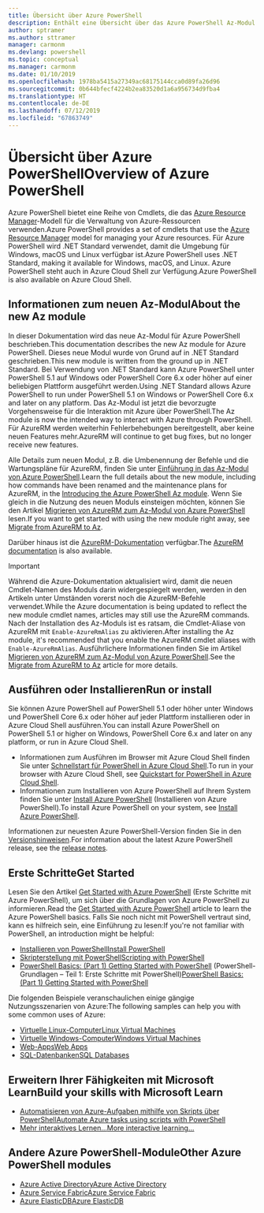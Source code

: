 ```yaml
---
title: Übersicht über Azure PowerShell
description: Enthält eine Übersicht über das Azure PowerShell Az-Modul und Informationen zur Installation und zum Einstieg.
author: sptramer
ms.author: sttramer
manager: carmonm
ms.devlang: powershell
ms.topic: conceptual
ms.manager: carmonm
ms.date: 01/10/2019
ms.openlocfilehash: 1978ba5415a27349ac68175144cca0d89fa26d96
ms.sourcegitcommit: 0b644bfecf4224b2ea83520d1a6a956734d9fba4
ms.translationtype: HT
ms.contentlocale: de-DE
ms.lasthandoff: 07/12/2019
ms.locfileid: "67863749"
---
```

# <a name="overview-of-azure-powershell"></a><span data-ttu-id="21e9d-103">Übersicht über Azure PowerShell</span><span class="sxs-lookup"><span data-stu-id="21e9d-103">Overview of Azure PowerShell</span></span>

<span data-ttu-id="21e9d-104">Azure PowerShell bietet eine Reihe von Cmdlets, die das [Azure Resource Manager](/azure/azure-resource-manager/resource-group-overview)-Modell für die Verwaltung von Azure-Ressourcen verwenden.</span><span class="sxs-lookup"><span data-stu-id="21e9d-104">Azure PowerShell provides a set of cmdlets that use the [Azure Resource Manager](/azure/azure-resource-manager/resource-group-overview) model for managing your Azure resources.</span></span> <span data-ttu-id="21e9d-105">Für Azure PowerShell wird .NET Standard verwendet, damit die Umgebung für Windows, macOS und Linux verfügbar ist.</span><span class="sxs-lookup"><span data-stu-id="21e9d-105">Azure PowerShell uses .NET Standard, making it available for Windows, macOS, and Linux.</span></span>
<span data-ttu-id="21e9d-106">Azure PowerShell steht auch in Azure Cloud Shell zur Verfügung.</span><span class="sxs-lookup"><span data-stu-id="21e9d-106">Azure PowerShell is also available on Azure Cloud Shell.</span></span>

## <a name="about-the-new-az-module"></a><span data-ttu-id="21e9d-107">Informationen zum neuen Az-Modul</span><span class="sxs-lookup"><span data-stu-id="21e9d-107">About the new Az module</span></span>

<span data-ttu-id="21e9d-108">In dieser Dokumentation wird das neue Az-Modul für Azure PowerShell beschrieben.</span><span class="sxs-lookup"><span data-stu-id="21e9d-108">This documentation describes the new Az module for Azure PowerShell.</span></span> <span data-ttu-id="21e9d-109">Dieses neue Modul wurde von Grund auf in .NET Standard geschrieben.</span><span class="sxs-lookup"><span data-stu-id="21e9d-109">This new module is written from the ground up in .NET Standard.</span></span> <span data-ttu-id="21e9d-110">Bei Verwendung von .NET Standard kann Azure PowerShell unter PowerShell 5.1 auf Windows oder PowerShell Core 6.x oder höher auf einer beliebigen Plattform ausgeführt werden.</span><span class="sxs-lookup"><span data-stu-id="21e9d-110">Using .NET Standard allows Azure PowerShell to run under PowerShell 5.1 on Windows or PowerShell Core 6.x and later on any platform.</span></span> <span data-ttu-id="21e9d-111">Das Az-Modul ist jetzt die bevorzugte Vorgehensweise für die Interaktion mit Azure über PowerShell.</span><span class="sxs-lookup"><span data-stu-id="21e9d-111">The Az module is now the intended way to interact with Azure through PowerShell.</span></span>
<span data-ttu-id="21e9d-112">Für AzureRM werden weiterhin Fehlerbehebungen bereitgestellt, aber keine neuen Features mehr.</span><span class="sxs-lookup"><span data-stu-id="21e9d-112">AzureRM will continue to get bug fixes, but no longer receive new features.</span></span>

<span data-ttu-id="21e9d-113">Alle Details zum neuen Modul, z.B. die Umbenennung der Befehle und die Wartungspläne für AzureRM, finden Sie unter [Einführung in das Az-Modul von Azure PowerShell](new-azureps-module-az.md).</span><span class="sxs-lookup"><span data-stu-id="21e9d-113">Learn the full details about the new module, including how commands have been renamed and the maintenance plans for AzureRM, in the [Introducing the Azure PowerShell Az module](new-azureps-module-az.md).</span></span> <span data-ttu-id="21e9d-114">Wenn Sie gleich in die Nutzung des neuen Moduls einsteigen möchten, können Sie den Artikel [Migrieren von AzureRM zum Az-Modul von Azure PowerShell](migrate-from-azurerm-to-az.md) lesen.</span><span class="sxs-lookup"><span data-stu-id="21e9d-114">If you want to get started with using the new module right away, see [Migrate from AzureRM to Az](migrate-from-azurerm-to-az.md).</span></span>

<span data-ttu-id="21e9d-115">Darüber hinaus ist die [AzureRM-Dokumentation](/powershell/azure/azurerm) verfügbar.</span><span class="sxs-lookup"><span data-stu-id="21e9d-115">The [AzureRM documentation](/powershell/azure/azurerm) is also available.</span></span>

> [!IMPORTANT]
>
> <span data-ttu-id="21e9d-116">Während die Azure-Dokumentation aktualisiert wird, damit die neuen Cmdlet-Namen des Moduls darin widergespiegelt werden, werden in den Artikeln unter Umständen vorerst noch die AzureRM-Befehle verwendet.</span><span class="sxs-lookup"><span data-stu-id="21e9d-116">While the Azure documentation is being updated to reflect the new module cmdlet names, articles may still use the AzureRM commands.</span></span> <span data-ttu-id="21e9d-117">Nach der Installation des Az-Moduls ist es ratsam, die Cmdlet-Aliase von AzureRM mit `Enable-AzureRmAlias` zu aktivieren.</span><span class="sxs-lookup"><span data-stu-id="21e9d-117">After installing the Az module, it's recommended that you enable the AzureRM cmdlet aliases with `Enable-AzureRmAlias`.</span></span> <span data-ttu-id="21e9d-118">Ausführlichere Informationen finden Sie im Artikel [Migrieren von AzureRM zum Az-Modul von Azure PowerShell](migrate-from-azurerm-to-az.md).</span><span class="sxs-lookup"><span data-stu-id="21e9d-118">See the [Migrate from AzureRM to Az](migrate-from-azurerm-to-az.md) article for more details.</span></span>

## <a name="run-or-install"></a><span data-ttu-id="21e9d-119">Ausführen oder Installieren</span><span class="sxs-lookup"><span data-stu-id="21e9d-119">Run or install</span></span>

<span data-ttu-id="21e9d-120">Sie können Azure PowerShell auf PowerShell 5.1 oder höher unter Windows und PowerShell Core 6.x oder höher auf jeder Plattform installieren oder in Azure Cloud Shell ausführen.</span><span class="sxs-lookup"><span data-stu-id="21e9d-120">You can install Azure PowerShell on PowerShell 5.1 or higher on Windows, PowerShell Core 6.x and later on any platform, or run in Azure Cloud Shell.</span></span>

* <span data-ttu-id="21e9d-121">Informationen zum Ausführen im Browser mit Azure Cloud Shell finden Sie unter [Schnellstart für PowerShell in Azure Cloud Shell](/azure/cloud-shell/quickstart-powershell).</span><span class="sxs-lookup"><span data-stu-id="21e9d-121">To run in your browser with Azure Cloud Shell, see [Quickstart for PowerShell in Azure Cloud Shell](/azure/cloud-shell/quickstart-powershell).</span></span>
* <span data-ttu-id="21e9d-122">Informationen zum Installieren von Azure PowerShell auf Ihrem System finden Sie unter [Install Azure PowerShell](install-az-ps.md) (Installieren von Azure PowerShell).</span><span class="sxs-lookup"><span data-stu-id="21e9d-122">To install Azure PowerShell on your system, see [Install Azure PowerShell](install-az-ps.md).</span></span>

<span data-ttu-id="21e9d-123">Informationen zur neuesten Azure PowerShell-Version finden Sie in den [Versionshinweisen](release-notes-azureps.md).</span><span class="sxs-lookup"><span data-stu-id="21e9d-123">For information about the latest Azure PowerShell release, see the [release notes](release-notes-azureps.md).</span></span>

## <a name="get-started"></a><span data-ttu-id="21e9d-124">Erste Schritte</span><span class="sxs-lookup"><span data-stu-id="21e9d-124">Get Started</span></span>

<span data-ttu-id="21e9d-125">Lesen Sie den Artikel [Get Started with Azure PowerShell](get-started-azureps.md) (Erste Schritte mit Azure PowerShell), um sich über die Grundlagen von Azure PowerShell zu informieren.</span><span class="sxs-lookup"><span data-stu-id="21e9d-125">Read the [Get Started with Azure PowerShell](get-started-azureps.md) article to learn the Azure PowerShell basics.</span></span> <span data-ttu-id="21e9d-126">Falls Sie noch nicht mit PowerShell vertraut sind, kann es hilfreich sein, eine Einführung zu lesen:</span><span class="sxs-lookup"><span data-stu-id="21e9d-126">If you're not familiar with PowerShell, an introduction might be helpful:</span></span>

* [<span data-ttu-id="21e9d-127">Installieren von PowerShell</span><span class="sxs-lookup"><span data-stu-id="21e9d-127">Install PowerShell</span></span>](/powershell/scripting/install/installing-powershell)
* [<span data-ttu-id="21e9d-128">Skripterstellung mit PowerShell</span><span class="sxs-lookup"><span data-stu-id="21e9d-128">Scripting with PowerShell</span></span>](/powershell/scripting/powershell-scripting)
* <span data-ttu-id="21e9d-129">[PowerShell Basics: (Part 1) Getting Started with PowerShell](https://channel9.msdn.com/Blogs/Taste-of-Premier/PowerShellBasicsPart1) (PowerShell-Grundlagen – Teil 1: Erste Schritte mit PowerShell)</span><span class="sxs-lookup"><span data-stu-id="21e9d-129">[PowerShell Basics: (Part 1) Getting Started with PowerShell](https://channel9.msdn.com/Blogs/Taste-of-Premier/PowerShellBasicsPart1)</span></span>

<span data-ttu-id="21e9d-130">Die folgenden Beispiele veranschaulichen einige gängige Nutzungsszenarien von Azure:</span><span class="sxs-lookup"><span data-stu-id="21e9d-130">The following samples can help you with some common uses of Azure:</span></span>

* [<span data-ttu-id="21e9d-131">Virtuelle Linux-Computer</span><span class="sxs-lookup"><span data-stu-id="21e9d-131">Linux Virtual Machines</span></span>](/azure/virtual-machines/virtual-machines-linux-powershell-samples?toc=/powershell/azure/toc.json)
* [<span data-ttu-id="21e9d-132">Virtuelle Windows-Computer</span><span class="sxs-lookup"><span data-stu-id="21e9d-132">Windows Virtual Machines</span></span>](/azure/virtual-machines/virtual-machines-windows-powershell-samples?toc=/powershell/azure/toc.json)
* [<span data-ttu-id="21e9d-133">Web-Apps</span><span class="sxs-lookup"><span data-stu-id="21e9d-133">Web Apps</span></span>](/azure/app-service-web/app-service-powershell-samples?toc=/powershell/azure/toc.json)
* [<span data-ttu-id="21e9d-134">SQL-Datenbanken</span><span class="sxs-lookup"><span data-stu-id="21e9d-134">SQL Databases</span></span>](/azure/sql-database/sql-database-powershell-samples?toc=/powershell/azure/toc.json)

## <a name="build-your-skills-with-microsoft-learn"></a><span data-ttu-id="21e9d-135">Erweitern Ihrer Fähigkeiten mit Microsoft Learn</span><span class="sxs-lookup"><span data-stu-id="21e9d-135">Build your skills with Microsoft Learn</span></span>

- [<span data-ttu-id="21e9d-136">Automatisieren von Azure-Aufgaben mithilfe von Skripts über PowerShell</span><span class="sxs-lookup"><span data-stu-id="21e9d-136">Automate Azure tasks using scripts with PowerShell</span></span>](/learn/modules/automate-azure-tasks-with-powershell/)
- [<span data-ttu-id="21e9d-137">Mehr interaktives Lernen...</span><span class="sxs-lookup"><span data-stu-id="21e9d-137">More interactive learning...</span></span>](/learn/browse/?term=powershell)

## <a name="other-azure-powershell-modules"></a><span data-ttu-id="21e9d-138">Andere Azure PowerShell-Module</span><span class="sxs-lookup"><span data-stu-id="21e9d-138">Other Azure PowerShell modules</span></span>

* [<span data-ttu-id="21e9d-139">Azure Active Directory</span><span class="sxs-lookup"><span data-stu-id="21e9d-139">Azure Active Directory</span></span>](/powershell/azure/active-directory/)
* [<span data-ttu-id="21e9d-140">Azure Service Fabric</span><span class="sxs-lookup"><span data-stu-id="21e9d-140">Azure Service Fabric</span></span>](/powershell/azure/service-fabric/)
* [<span data-ttu-id="21e9d-141">Azure ElasticDB</span><span class="sxs-lookup"><span data-stu-id="21e9d-141">Azure ElasticDB</span></span>](/powershell/azure/elasticdbjobs/)
